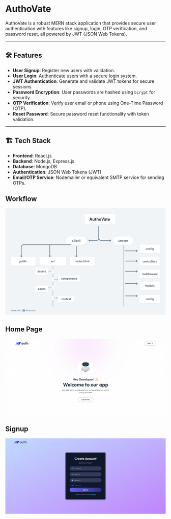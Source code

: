 # AuthoVate

AuthoVate is a robust MERN stack application that provides secure user authentication with features like signup, login, OTP verification, and password reset, all powered by JWT (JSON Web Tokens).

---

## 🛠️ Features
- **User Signup**: Register new users with validation.
- **User Login**: Authenticate users with a secure login system.
- **JWT Authentication**: Generate and validate JWT tokens for secure sessions.
- **Password Encryption**: User passwords are hashed using `bcrypt` for security.
- **OTP Verification**: Verify user email or phone using One-Time Password (OTP).
- **Reset Password**: Secure password reset functionality with token validation.

---

## 🏗️ Tech Stack
- **Frontend**: React.js
- **Backend**: Node.js, Express.js
- **Database**: MongoDB
- **Authentication**: JSON Web Tokens (JWT)
- **Email/OTP Service**: Nodemailer or equivalent SMTP service for sending OTPs.

## Workflow 
![Complete Workflow](./client/src/assets/workflow.png)

## Home Page
![Home page](./client/src/assets/homepage.png)

## Signup 
![signup](./client/src/assets/signup.png)

